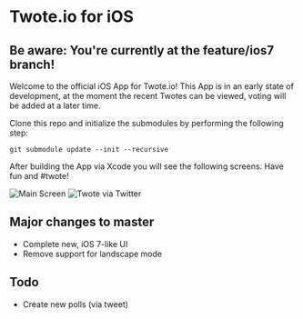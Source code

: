 # Twote.io for iOS

## Be aware: You're currently at the feature/ios7 branch!

Welcome to the official iOS App for Twote.io!
This App is in an early state of development, at the moment the recent Twotes can be viewed, voting will be added at a later time.

Clone this repo and initialize the submodules by performing the following step:

```
git submodule update --init --recursive
```

After building the App via Xcode you will see the following screens. Have fun and #twote!

![Main Screen](http://kimar.github.io/screenshots/twote/screen_ios7_1.png)
![Twote via Twitter](http://kimar.github.io/screenshots/twote/screen_ios7_2.png)

## Major changes to master

* Complete new, iOS 7-like UI
* Remove support for landscape mode

## Todo

* Create new polls (via tweet)